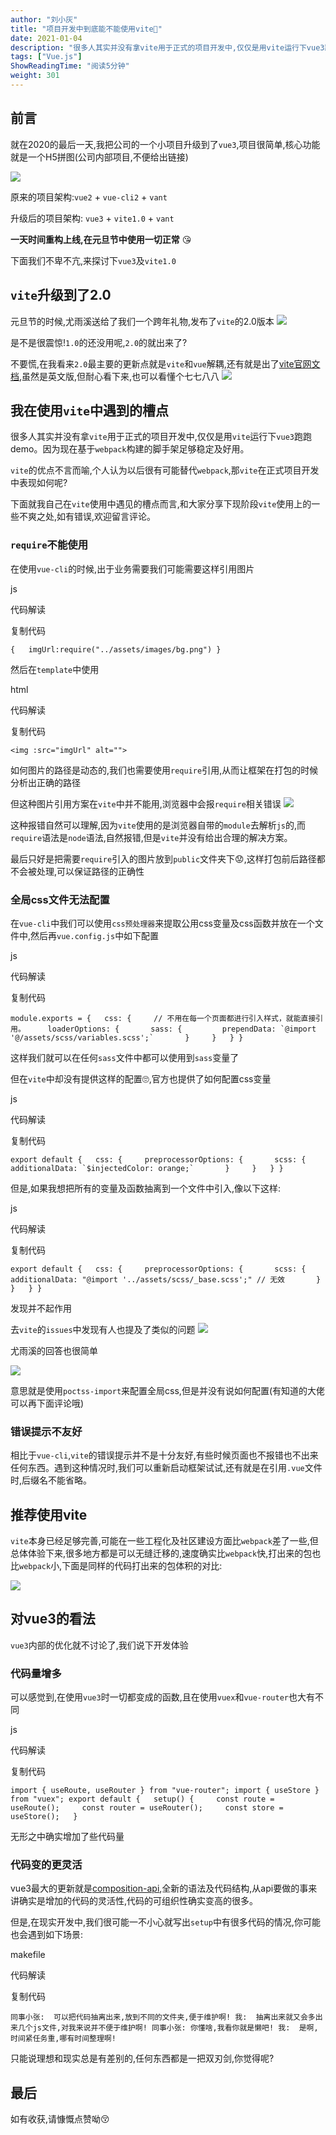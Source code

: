 ```yaml
---
author: "刘小灰"
title: "项目开发中到底能不能使用vite👀"
date: 2021-01-04
description: "很多人其实并没有拿vite用于正式的项目开发中,仅仅是用vite运行下vue3跑跑demo。因为现在基于webpack构建的脚手架足够稳定及好用。下面就我自己在vite使用中遇见的槽点而言,和大家分享下现阶段vite使用上的一些不爽之处,如有错误,欢迎留言评论。这种报错自然…"
tags: ["Vue.js"]
ShowReadingTime: "阅读5分钟"
weight: 301
---
```

前言
--

就在2020的最后一天,我把公司的一个小项目升级到了`vue3`,项目很简单,核心功能就是一个H5拼图(公司内部项目,不便给出链接)

![](https://p9-juejin.byteimg.com/tos-cn-i-k3u1fbpfcp/a6c1a337b7ef47c5892e43510c1f7af3~tplv-k3u1fbpfcp-zoom-in-crop-mark:1512:0:0:0.awebp)

原来的项目架构:`vue2` + `vue-cli2` + `vant`

升级后的项目架构: `vue3` + `vite1.0` + `vant`

**一天时间重构上线,在元旦节中使用一切正常** 😘

下面我们不卑不亢,来探讨下`vue3`及`vite1.0`

`vite`升级到了2.0
-------------

元旦节的时候,尤雨溪送给了我们一个跨年礼物,发布了`vite`的2.0版本 ![](https://p9-juejin.byteimg.com/tos-cn-i-k3u1fbpfcp/cc3c45e1b13844ebb6c312877251ec16~tplv-k3u1fbpfcp-zoom-in-crop-mark:1512:0:0:0.awebp)

是不是很震惊!`1.0`的还没用呢,`2.0`的就出来了?

不要慌,在我看来`2.0`最主要的更新点就是`vite`和`vue`解耦,还有就是出了[vite官网文档](https://link.juejin.cn?target=https%3A%2F%2Fvitejs.dev%2Fconfig%2F "https://vitejs.dev/config/"),虽然是英文版,但耐心看下来,也可以看懂个七七八八 ![](https://p6-juejin.byteimg.com/tos-cn-i-k3u1fbpfcp/296d7108b50f4998853f425bf1e93fcd~tplv-k3u1fbpfcp-zoom-in-crop-mark:1512:0:0:0.awebp)

我在使用`vite`中遇到的槽点
----------------

很多人其实并没有拿`vite`用于正式的项目开发中,仅仅是用`vite`运行下`vue3`跑跑demo。因为现在基于`webpack`构建的脚手架足够稳定及好用。

`vite`的优点不言而喻,个人认为以后很有可能替代`webpack`,那`vite`在正式项目开发中表现如何呢?

下面就我自己在`vite`使用中遇见的槽点而言,和大家分享下现阶段`vite`使用上的一些不爽之处,如有错误,欢迎留言评论。

### `require`不能使用

在使用`vue-cli`的时候,出于业务需要我们可能需要这样引用图片

js

 代码解读

复制代码

`{   imgUrl:require("../assets/images/bg.png") }`

然后在`template`中使用

html

 代码解读

复制代码

`<img :src="imgUrl" alt="">`

如何图片的路径是动态的,我们也需要使用`require`引用,从而让框架在打包的时候分析出正确的路径

但这种图片引用方案在`vite`中并不能用,浏览器中会报`require`相关错误 ![](https://p3-juejin.byteimg.com/tos-cn-i-k3u1fbpfcp/8a115c099bb145a184115c10f8e861a2~tplv-k3u1fbpfcp-zoom-in-crop-mark:1512:0:0:0.awebp)

这种报错自然可以理解,因为`vite`使用的是浏览器自带的`module`去解析`js`的,而`require`语法是`node`语法,自然报错,但是`vite`并没有给出合理的解决方案。

最后只好是把需要`require`引入的图片放到`public`文件夹下😟,这样打包前后路径都不会被处理,可以保证路径的正确性

### 全局css文件无法配置

在`vue-cli`中我们可以使用`css预处理器`来提取公用css变量及css函数并放在一个文件中,然后再`vue.config.js`中如下配置

js

 代码解读

复制代码

``module.exports = {   css: {     // 不用在每一个页面都进行引入样式，就能直接引用。     loaderOptions: {       sass: {         prependData: `@import '@/assets/scss/variables.scss';`       }     }   } }``

这样我们就可以在任何`sass`文件中都可以使用到`sass`变量了

但在`vite`中却没有提供这样的配置🙄,官方也提供了如何配置css变量

js

 代码解读

复制代码

``export default {   css: {     preprocessorOptions: {       scss: {         additionalData: `$injectedColor: orange;`       }     }   } }``

但是,如果我想把所有的变量及函数抽离到一个文件中引入,像以下这样:

js

 代码解读

复制代码

`export default {   css: {     preprocessorOptions: {       scss: {         additionalData: "@import '../assets/scss/_base.scss';" // 无效       }     }   } }`

发现并不起作用

去`vite`的`issues`中发现有人也提及了类似的问题 ![](https://p3-juejin.byteimg.com/tos-cn-i-k3u1fbpfcp/4ec01a4d90e542e1ac6cd28df0721f5b~tplv-k3u1fbpfcp-zoom-in-crop-mark:1512:0:0:0.awebp)

尤雨溪的回答也很简单

![](https://p1-juejin.byteimg.com/tos-cn-i-k3u1fbpfcp/8c10f9354a7145bcba2fbd22ffbfa4ba~tplv-k3u1fbpfcp-zoom-in-crop-mark:1512:0:0:0.awebp)

意思就是使用`poctss-import`来配置全局css,但是并没有说如何配置(有知道的大佬可以再下面评论哦)

### 错误提示不友好

相比于`vue-cli`,`vite`的错误提示并不是十分友好,有些时候页面也不报错也不出来任何东西。遇到这种情况时,我们可以重新启动框架试试,还有就是在引用`.vue`文件时,后缀名不能省略。

推荐使用vite
--------

`vite`本身已经足够完善,可能在一些工程化及社区建设方面比`webpack`差了一些,但总体体验下来,很多地方都是可以无缝迁移的,速度确实比`webpack`快,打出来的包也比`webpack`小,下面是同样的代码打出来的包体积的对比:

![](https://p3-juejin.byteimg.com/tos-cn-i-k3u1fbpfcp/278b53d28871411a9a07f8641a2e1f57~tplv-k3u1fbpfcp-zoom-in-crop-mark:1512:0:0:0.awebp)

对vue3的看法
--------

`vue3`内部的优化就不讨论了,我们说下开发体验

### 代码量增多

可以感觉到,在使用`vue3`时一切都变成的函数,且在使用`vuex`和`vue-router`也大有不同

js

 代码解读

复制代码

`import { useRoute, useRouter } from "vue-router"; import { useStore } from "vuex"; export default {   setup() {     const route = useRoute();     const router = useRouter();     const store = useStore();   }`

无形之中确实增加了些代码量

### 代码变的更灵活

vue3最大的更新就是[composition-api](https://link.juejin.cn?target=https%3A%2F%2Fvue-composition-api-rfc.netlify.app%2Fzh%2F "https://vue-composition-api-rfc.netlify.app/zh/"),全新的语法及代码结构,从api要做的事来讲确实是增加的代码的灵活性,代码的可组织性确实变高的很多。

但是,在现实开发中,我们很可能一不小心就写出`setup`中有很多代码的情况,你可能也会遇到如下场景:

makefile

 代码解读

复制代码

`同事小张:  可以把代码抽离出来,放到不同的文件夹,便于维护啊! 我:  抽离出来就又会多出来几个js文件,对我来说并不便于维护啊! 同事小张: 你懂啥,我看你就是懒吧! 我:  是啊,时间紧任务重,哪有时间整理啊!`

只能说理想和现实总是有差别的,任何东西都是一把双刃剑,你觉得呢?

最后
--

如有收获,请慷慨点赞呦😚